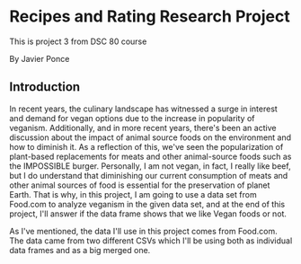 # Recipes and Rating Research Project

This is project 3 from DSC 80 course

By Javier Ponce


## Introduction

In recent years, the culinary landscape has witnessed a surge in interest and demand for vegan options due to the increase in popularity of veganism. Additionally, and in more recent years, there's been an active discussion about the impact of animal source foods on the environment and how to diminish it. As a reflection of this, we've seen the popularization of plant-based replacements for meats and other animal-source foods such as the IMPOSSIBLE burger. Personally, I am not vegan, in fact, I really like beef, but I do understand that diminishing our current consumption of meats and other animal sources of food is essential for the preservation of planet Earth. That is why, in this project, I am going to use a data set from Food.com to analyze veganism in the given data set, and at the end of this project, I'll answer if the data frame shows that we like Vegan foods or not.

As I've mentioned, the data I'll use in this project comes from Food.com. The data came from two different CSVs which I'll be using both as individual data frames and as a big merged one. 
